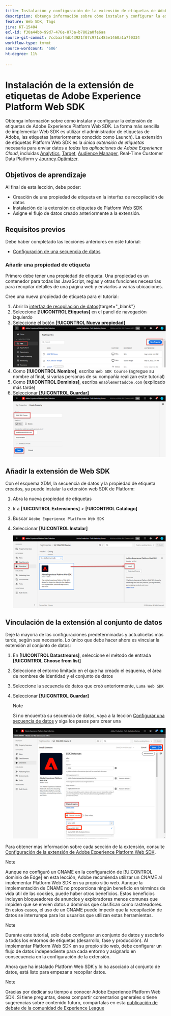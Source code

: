 ```yaml
---
title: Instalación y configuración de la extensión de etiquetas de Adobe Experience Platform Web SDK
description: Obtenga información sobre cómo instalar y configurar la extensión de etiquetas de Platform Web SDK en la interfaz de recopilación de datos. Esta lección forma parte del tutorial Implementación de Adobe Experience Cloud con SDK web.
feature: Web SDK, Tags
jira: KT-15404
exl-id: f30a44bb-99d7-476e-873a-b7802a0fe6aa
source-git-commit: 7ccbaaf4db43921f07c971c485e1460a1a7f0334
workflow-type: tm+mt
source-wordcount: '606'
ht-degree: 11%

---
```


# Instalación de la extensión de etiquetas de Adobe Experience Platform Web SDK

Obtenga información sobre cómo instalar y configurar la extensión de etiquetas de Adobe Experience Platform Web SDK. La forma más sencilla de implementar Web SDK es utilizar el administrador de etiquetas de Adobe, las etiquetas (anteriormente conocido como Launch). La extensión de etiquetas Platform Web SDK es la _única extensión de etiquetas_ necesaria para enviar datos a _todas las aplicaciones de Adobe Experience Cloud_, incluidas [Analytics](setup-analytics.md), [Target](setup-target.md), [Audience Manager](setup-audience-manager.md), Real-Time Customer Data Platform y [Journey Optimizer](setup-web-channel.md).

## Objetivos de aprendizaje

Al final de esta lección, debe poder:

* Creación de una propiedad de etiqueta en la interfaz de recopilación de datos
* Instalación de la extensión de etiquetas de Platform Web SDK
* Asigne el flujo de datos creado anteriormente a la extensión.

## Requisitos previos

Debe haber completado las lecciones anteriores en este tutorial:

* [Configuración de una secuencia de datos](configure-datastream.md)

### Añadir una propiedad de etiqueta

Primero debe tener una propiedad de etiqueta. Una propiedad es un contenedor para todas las JavaScript, reglas y otras funciones necesarias para recopilar detalles de una página web y enviarlos a varias ubicaciones.

Cree una nueva propiedad de etiqueta para el tutorial:

1. Abrir la [interfaz de recopilación de datos](https://experience.adobe.com/data-collection/){target="_blank"}
1. Seleccione **[!UICONTROL Etiquetas]** en el panel de navegación izquierdo
1. Seleccione el botón **[!UICONTROL Nueva propiedad]**
   ![Agregar nueva propiedad](assets/websdk-property-addNewProperty.png)
1. Como **[!UICONTROL Nombre]**, escriba `Web SDK Course` (agregue su nombre al final, si varias personas de su compañía realizan este tutorial)
1. Como **[!UICONTROL Dominios]**, escriba `enablementadobe.com` (explicado más tarde)
1. Seleccionar **[!UICONTROL Guardar]**
   ![Detalles de la propiedad](assets/websdk-property-propertyDetails.png)

## Añadir la extensión de Web SDK

Con el esquema XDM, la secuencia de datos y la propiedad de etiqueta creados, ya puede instalar la extensión web SDK de Platform:

1. Abra la nueva propiedad de etiquetas
1. Ir a **[!UICONTROL Extensiones]** > **[!UICONTROL Catálogo]**
1. Buscar `Adobe Experience Platform Web SDK`
1. Seleccionar **[!UICONTROL Instalar]**

   ![Instalar extensión de Web SDK](assets/extension-platform-web-sdk.png)


## Vinculación de la extensión al conjunto de datos

Deje la mayoría de las configuraciones predeterminadas y actualícelas más tarde, según sea necesario. Lo único que debe hacer ahora es vincular la extensión al conjunto de datos:

1. En **[!UICONTROL Datastreams]**, seleccione el método de entrada **[!UICONTROL Choose from list]**
1. Seleccione el entorno limitado en el que ha creado el esquema, el área de nombres de identidad y el conjunto de datos
1. Seleccione la secuencia de datos que creó anteriormente, `Luma Web SDK`
1. Seleccionar **[!UICONTROL Guardar]**

   >[!NOTE]
   >
   > Si no encuentra su secuencia de datos, vaya a la lección [Configurar una secuencia de datos](configure-datastream.md) y siga los pasos para crear una

   ![Selección de secuencia de datos](assets/extension-luma-web-sdk-datastream-extension.png)

Para obtener más información sobre cada sección de la extensión, consulte [Configuración de la extensión de Adobe Experience Platform Web SDK](https://experienceleague.adobe.com/es/docs/experience-platform/tags/extensions/client/web-sdk/web-sdk-extension-configuration).

>[!NOTE]
>
>Aunque no configuró un CNAME en la configuración de [!UICONTROL dominio de Edge] en esta lección, Adobe recomienda utilizar un CNAME al implementar Platform Web SDK en su propio sitio web. Aunque la implementación de CNAME no proporciona ningún beneficio en términos de vida útil de las cookies, puede haber otros beneficios. Estos beneficios incluyen bloqueadores de anuncios y exploradores menos comunes que impiden que se envíen datos a dominios que clasifican como rastreadores. En estos casos, el uso de un CNAME puede impedir que la recopilación de datos se interrumpa para los usuarios que utilizan estas herramientas.

>[!NOTE]
>
>Durante este tutorial, solo debe configurar un conjunto de datos y asociarlo a todos los entornos de etiquetas (desarrollo, fase y producción). Al implementar Platform Web SDK en su propio sitio web, debe configurar un flujo de datos independiente para cada entorno y asignarlo en consecuencia en la configuración de la extensión.

Ahora que ha instalado Platform Web SDK y lo ha asociado al conjunto de datos, está listo para empezar a recopilar datos.

>[!NOTE]
>
>Gracias por dedicar su tiempo a conocer Adobe Experience Platform Web SDK. Si tiene preguntas, desea compartir comentarios generales o tiene sugerencias sobre contenido futuro, compártalas en esta [publicación de debate de la comunidad de Experience League](https://experienceleaguecommunities.adobe.com/t5/adobe-experience-platform-data/tutorial-discussion-implement-adobe-experience-cloud-with-web/td-p/444996?profile.language=es)
